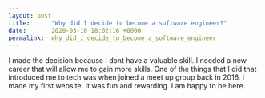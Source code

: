 ```yaml
---
layout: post
title:      "Why did I decide to become a software engineer?"
date:       2020-03-10 18:02:16 +0000
permalink:  why_did_i_decide_to_become_a_software_engineer
---
```



I made the decision because I dont have a valuable skill. I needed a new career that will allow me to gain more skills.  One of the things that I did that introduced me to tech was when joined a  meet up group back in 2016. I made my first website. It was fun and rewarding. I am happy to be here.


